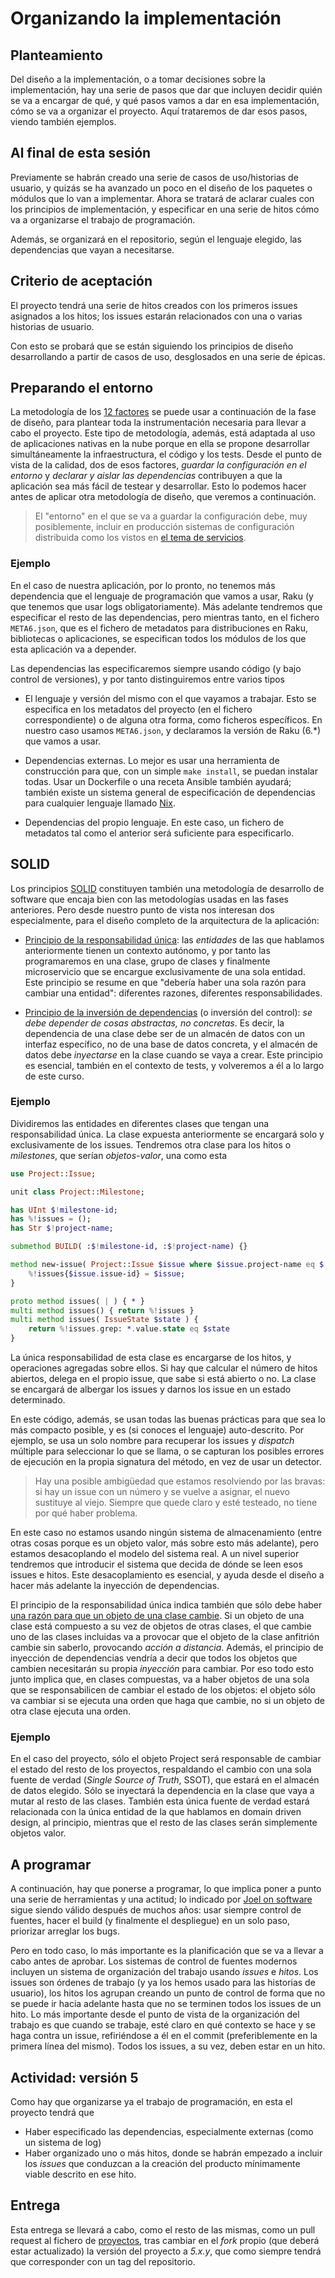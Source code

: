 # Organizando la implementación


## Planteamiento

Del diseño a la implementación, o a tomar decisiones sobre la
implementación, hay una serie de pasos que dar que incluyen decidir
quién se va a encargar de qué, y qué pasos vamos a dar en esa
implementación, cómo se va a organizar el proyecto. Aquí trataremos de
dar esos pasos, viendo también ejemplos.

## Al final de esta sesión

Previamente se habrán creado una serie de casos de uso/historias de
usuario, y quizás se ha avanzado un poco en el diseño de los paquetes
o módulos
que lo van a implementar. Ahora se tratará de aclarar cuales
con los principios de implementación, y especificar en una serie de hitos
cómo va a organizarse el trabajo de programación.

Además, se organizará en el repositorio, según el lenguaje elegido,
las dependencias que vayan a necesitarse.

## Criterio de aceptación

El proyecto tendrá una serie de hitos creados con los primeros issues
asignados a los hitos; los issues estarán relacionados con una o
varias historias de usuario.

Con esto se probará que se están siguiendo los principios de diseño
desarrollando a partir de casos de uso, desglosados en una serie de
épicas.


## Preparando el entorno

La metodología de los [12 factores](https://12factor.net/es/) se puede
usar a continuación de la fase de diseño, para plantear toda la
instrumentación necesaria para llevar a cabo el proyecto. Este tipo de
metodología, además, está adaptada al uso de aplicaciones nativas en
la nube porque en ella se propone desarrollar simultáneamente la
infraestructura, el código y los tests. Desde el punto de vista de la
calidad, dos de esos factores, *guardar la configuración en el
entorno*
y *declarar y aislar las dependencias* contribuyen a que la aplicación
sea más fácil de testear y desarrollar. Esto lo podemos hacer antes de
aplicar otra metodología de diseño, que veremos a continuación.

> El "entorno" en el que se va a guardar la configuración debe, muy
> posiblemente, incluir en producción sistemas de configuración
> distribuida como los vistos en [el tema de servicios](servicios.md).

### Ejemplo

En el caso de nuestra aplicación, por lo pronto, no tenemos más
dependencia que el lenguaje de programación que vamos a usar,
Raku (y que tenemos que usar logs obligatoriamente). Más adelante
tendremos que especificar el resto de las
dependencias, pero mientras tanto, en el fichero `META6.json`, que es
el fichero de metadatos para distribuciones en Raku, bibliotecas o
aplicaciones, se
especifican todos los módulos de los que esta aplicación va a
depender.

Las dependencias las especificaremos siempre usando código (y bajo
control de versiones), y por tanto distinguiremos entre varios tipos

* El lenguaje y versión del mismo con el que vayamos a trabajar. Esto
  se especifica en los metadatos del proyecto (en el fichero
  correspondiente) o de alguna otra forma, como ficheros
  específicos. En nuestro caso usamos `META6.json`, y declaramos la
  versión de Raku (6.*) que vamos a usar.

* Dependencias externas. Lo mejor es usar una herramienta de
  construcción para que, con un simple `make install`, se puedan
  instalar todas. Usar un Dockerfile o una receta Ansible también
  ayudará; también existe un sistema general de especificación de
  dependencias para cualquier lenguaje
  llamado [Nix](https://nixos.org/nix/).

* Dependencias del propio lenguaje. En este caso, un fichero de
  metadatos tal como el anterior será suficiente para especificarlo.

## SOLID

Los principios [SOLID](https://es.wikipedia.org/wiki/SOLID)
constituyen también una metodología de desarrollo de software que
encaja bien con las metodologías usadas en las fases anteriores. Pero
desde nuestro punto de vista nos interesan dos especialmente, para el
diseño completo de la arquitectura de la aplicación:

* [Principio de la responsabilidad única](https://en.wikipedia.org/wiki/Single_responsibility_principle):
  las *entidades* de las que hablamos anteriormente tienen un contexto
  autónomo, y por tanto las programaremos en una clase, grupo de
  clases y finalmente microservicio que se encargue exclusivamente
  de una sola entidad. Este principio se resume en que "debería haber
  una sola razón para cambiar una entidad": diferentes razones,
  diferentes responsabilidades. 

* [Principio de la inversión de dependencias](https://en.wikipedia.org/wiki/Dependency_inversion_principle)
 (o inversión del control): *se debe depender de cosas abstractas, no
   concretas*. Es decir, la dependencia de una clase debe ser de un
   almacén de datos con un interfaz específico, no de una base de datos concreta, y el almacén de
   datos debe *inyectarse* en la clase cuando se vaya a crear. Este
   principio es esencial, también en el contexto de tests, y
   volveremos a él a lo largo de este curso.

### Ejemplo

Dividiremos las entidades en diferentes clases que tengan una
responsabilidad única. La clase expuesta anteriormente se encargará
solo y exclusivamente de los issues. Tendremos otra clase para los
hitos o *milestones*, que serían *objetos-valor*, una como esta

```raku
use Project::Issue;

unit class Project::Milestone;

has UInt $!milestone-id;
has %!issues = ();
has Str $!project-name;

submethod BUILD( :$!milestone-id, :$!project-name) {}

method new-issue( Project::Issue $issue where $issue.project-name eq $!project-name) {
    %!issues{$issue.issue-id} = $issue;
}

proto method issues( | ) { * }
multi method issues() { return %!issues }
multi method issues( IssueState $state ) {
    return %!issues.grep: *.value.state eq $state
}
```

La única responsabilidad de esta clase es encargarse de los hitos, y
operaciones agregadas sobre ellos. Si hay que calcular el número de
hitos abiertos, delega en el propio issue, que sabe si está abierto o
no. La clase se encargará de albergar los issues y darnos los issue en
un estado determinado.

En este código, además, se usan todas las buenas prácticas para que
sea lo más compacto posible, y es (si conoces el lenguaje)
auto-descrito. Por ejemplo, se usa un solo nombre para recuperar los
issues y *dispatch* múltiple para seleccionar lo que se llama, o se
capturan los posibles errores de ejecución en la propia signatura del
método, en vez de usar un detector.

> Hay una posible ambigüedad que estamos resolviendo por las bravas:
> si hay un issue con un número y se vuelve a asignar, el nuevo
> sustituye al viejo. Siempre que quede claro y esté testeado, no
> tiene por qué haber problema.

En este caso no estamos usando ningún sistema de almacenamiento (entre
otras cosas porque es un objeto valor, más sobre esto más adelante), pero
estamos desacoplando el modelo del sistema real. A un nivel superior
tendremos que introducir el sistema que decida de dónde se leen esos
issues e hitos. Este desacoplamiento es esencial, y ayuda desde el
diseño a hacer más adelante la inyección de dependencias.

El principio de la responsabilidad única indica también que sólo debe
haber [una razón para que un objeto de una clase
cambie](http://geekswithblogs.net/TimothyK/archive/2014/06/11/dry-and-srp.aspx). Si
un objeto de una clase está compuesto a su vez de objetos de otras
clases, el que cambie uno de las clases incluidas va a provocar que el
objeto de la clase anfitrión cambie sin saberlo, provocando *acción a
distancia*. Además, el principio de inyección de dependencias vendría
a decir que todos los objetos que cambien necesitarán su propia
*inyección* para cambiar. Por eso todo esto junto implica que, en
clases compuestas, va a haber objetos de una sola que se
responsabilicen de cambiar el estado de los objetos: el objeto sólo va
cambiar si se ejecuta una orden que haga que cambie, no si un objeto
de otra clase ejecuta una orden.

### Ejemplo

En el caso del proyecto, sólo el objeto Project será responsable de
cambiar el estado del resto de los proyectos, respaldando el cambio
con una sola fuente de verdad (*Single Source of Truth*, SSOT), que
estará en el almacén de datos elegido. Sólo se inyectará la
dependencia en la clase que vaya a mutar al resto de las
clases. También esta única fuente de verdad estará relacionada con la
única entidad de la que hablamos en domain driven design, al
principio, mientras que el resto de las clases serán simplemente
objetos valor.

## A programar

A continuación, hay que ponerse a programar, lo que implica poner a
punto una serie de herramientas y una actitud; lo indicado por [Joel
on software](https://dev.to/checkgit/the-joel-test-20-years-later-1kjk)
sigue siendo válido después de muchos años: usar siempre control de
fuentes, hacer el build (y finalmente el despliegue) en un solo paso,
priorizar arreglar los bugs.

Pero en todo caso, lo más importante es la planificación que se va a
llevar a cabo antes de aprobar. Los sistemas de control de fuentes
modernos incluyen un sistema de organización del trabajo usando
*issues* e *hitos*. Los issues son órdenes de trabajo (y ya los hemos
usado para las historias de usuario), los hitos los
agrupan creando un punto de control de forma que no se puede ir hacia
adelante hasta que no se terminen todos los issues de un hito. Lo más
importante desde el punto de vista de la organización del trabajo es
que cuando se trabaje, esté claro en qué contexto se hace y se haga
contra un issue, refiriéndose a él en el commit (preferiblemente en la
primera línea del mismo). Todos los issues, a su vez, deben estar en
un hito.


## Actividad: versión 5

Como hay que organizarse ya el trabajo de programación, en esta el
proyecto tendrá que

* Haber especificado las dependencias, especialmente externas (como un
  sistema de log)
* Haber organizado uno o más hitos, donde se habrán empezado a incluir
  los *issues* que conduzcan a la creación del producto mínimamente
  viable descrito en ese hito.

## Entrega

Esta entrega se llevará a cabo, como el resto de las mismas, como un
pull request al fichero de [proyectos](../proyectos.md), tras cambiar
en el *fork* propio (que deberá estar actualizado) la versión del
proyecto a *5.x.y*, que como siempre tendrá que corresponder con un tag del
repositorio.
